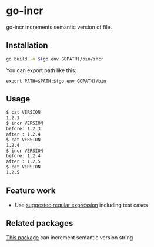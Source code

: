 # go-incr

go-incr increments semantic version of file.

## Installation

```bash
go build -o $(go env GOPATH)/bin/incr
```

You can export path like this:
```bash:~/.bashrc
export PATH=$PATH:$(go env GOPATH)/bin
```

## Usage

```bash
$ cat VERSION
1.2.3
$ incr VERSION
before: 1.2.3
after : 1.2.4
$ cat VERSION
1.2.4
$ incr VERSION
before: 1.2.4
after : 1.2.5
$ cat VERSION
1.2.5
```

## Feature work

* Use [suggested regular expression](https://semver.org/#is-there-a-suggested-regular-expression-regex-to-check-a-semver-string) including test cases

## Related packages

[This package](https://github.com/blang/semver/blob/master/semver.go) can increment semantic version string
